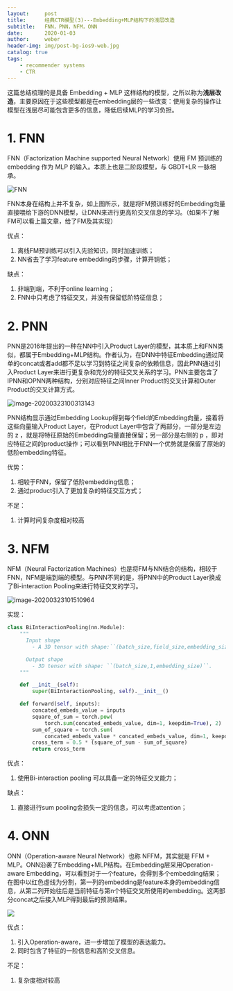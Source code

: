 ```yaml
---
layout:     post
title:      经典CTR模型(3)---Embedding+MLP结构下的浅层改造
subtitle:   FNN，PNN，NFM，ONN
date:       2020-01-03
author:     weber
header-img: img/post-bg-ios9-web.jpg
catalog: true
tags:
    - recommender systems
    - CTR
---
```


这篇总结梳理的是具备 Embedding + MLP 这样结构的模型，之所以称为**浅层改造**，主要原因在于这些模型都是在embedding层的一些改变：使用复杂的操作让模型在浅层尽可能包含更多的信息，降低后续MLP的学习负担。

# 1. FNN

FNN（Factorization Machine supported Neural Network）使用 FM 预训练的 embedding 作为 MLP 的输入。本质上也是二阶段模型，与 GBDT+LR 一脉相承。

![FNN](https://tva1.sinaimg.cn/large/00831rSTgy1gd3mcxgk7ej30jp0fhado.jpg)

FNN本身在结构上并不复杂，如上图所示，就是将FM预训练好的Embedding向量直接喂给下游的DNN模型，让DNN来进行更高阶交叉信息的学习。（如果不了解FM可以看上篇文章，给了FM及其实现）

优点：

1. 离线FM预训练可以引入先验知识，同时加速训练；
2. NN省去了学习feature embedding的步骤，计算开销低；

缺点：

1. 非端到端，不利于online learning；
2. FNN中只考虑了特征交叉，并没有保留低阶特征信息；

# 2. PNN

PNN是2016年提出的一种在NN中引入Product Layer的模型，其本质上和FNN类似，都属于Embedding+MLP结构。作者认为，在DNN中特征Embedding通过简单的concat或者add都不足以学习到特征之间复杂的依赖信息，因此PNN通过引入Product Layer来进行更复杂和充分的特征交叉关系的学习。PNN主要包含了IPNN和OPNN两种结构，分别对应特征之间Inner Product的交叉计算和Outer Product的交叉计算方式。

![image-20200323100313143](https://tva1.sinaimg.cn/large/00831rSTly1gd3mtktui5j311c0r2tcm.jpg)

PNN结构显示通过Embedding Lookup得到每个field的Embedding向量，接着将这些向量输入Product Layer，在Product Layer中包含了两部分，一部分是左边的 z ，就是将特征原始的Embedding向量直接保留；另一部分是右侧的 p ，即对应特征之间的product操作；可以看到PNN相比于FNN一个优势就是保留了原始的低阶embedding特征。

优势：

1. 相较于FNN，保留了低阶embedding信息；
2. 通过product引入了更加复杂的特征交互方式；

不足：

1. 计算时间复杂度相对较高

# 3. NFM

NFM（Neural Factorization Machines）也是将FM与NN结合的结构，相较于FNN，NFM是端到端的模型。与PNN不同的是，将PNN中的Product Layer换成了Bi-interaction Pooling来进行特征交叉的学习。

![image-20200323101510964](https://tva1.sinaimg.cn/large/00831rSTgy1gd3n62qd9vj312k0oojzd.jpg)

实现：

```python
class BiInteractionPooling(nn.Module):
    """
      Input shape
        - A 3D tensor with shape:``(batch_size,field_size,embedding_size)``.

      Output shape
        - 3D tensor with shape: ``(batch_size,1,embedding_size)``.
    """

    def __init__(self):
        super(BiInteractionPooling, self).__init__()

    def forward(self, inputs):
        concated_embeds_value = inputs
        square_of_sum = torch.pow(
            torch.sum(concated_embeds_value, dim=1, keepdim=True), 2)
        sum_of_square = torch.sum(
            concated_embeds_value * concated_embeds_value, dim=1, keepdim=True)
        cross_term = 0.5 * (square_of_sum - sum_of_square)
        return cross_term
```

优点：

1. 使用Bi-interaction pooling 可以具备一定的特征交叉能力；

缺点：

1. 直接进行sum pooling会损失一定的信息，可以考虑attention；

# 4. ONN

ONN（Operation-aware Neural Network）也称 NFFM，其实就是 FFM + MLP。ONN沿袭了Embedding+MLP结构。在Embedding层采用Operation-aware Embedding，可以看到对于一个feature，会得到多个embedding结果；在图中以红色虚线为分割，第一列的embedding是feature本身的embedding信息，从第二列开始往后是当前特征与第n个特征交叉所使用的embedding。这两部分concat之后接入MLP得到最后的预测结果。

![](https://tva1.sinaimg.cn/large/00831rSTgy1gd3p5f23pzj31g90u0npd.jpg)

优点：

1. 引入Operation-aware，进一步增加了模型的表达能力。
2. 同时包含了特征的一阶信息和高阶交叉信息。

不足：

1. 复杂度相对较高